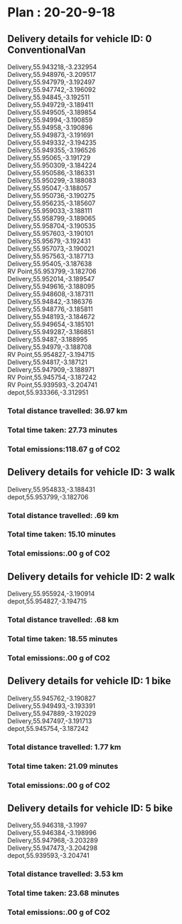 # Plan : 20-20-9-18
## Delivery details for vehicle ID: 0 ConventionalVan 
Delivery,55.943218,-3.232954<br>Delivery,55.948976,-3.209517<br>Delivery,55.947979,-3.192497<br>Delivery,55.947742,-3.196092<br>Delivery,55.94845,-3.192511<br>Delivery,55.949729,-3.189411<br>Delivery,55.949505,-3.189854<br>Delivery,55.94994,-3.190859<br>Delivery,55.94958,-3.190896<br>Delivery,55.949873,-3.191691<br>Delivery,55.949332,-3.194235<br>Delivery,55.949355,-3.196526<br>Delivery,55.95065,-3.191729<br>Delivery,55.950309,-3.184224<br>Delivery,55.950586,-3.186331<br>Delivery,55.950299,-3.188083<br>Delivery,55.95047,-3.188057<br>Delivery,55.950736,-3.190275<br>Delivery,55.956235,-3.185607<br>Delivery,55.959033,-3.188111<br>Delivery,55.958799,-3.189065<br>Delivery,55.958704,-3.190535<br>Delivery,55.957603,-3.190101<br>Delivery,55.95679,-3.192431<br>Delivery,55.957073,-3.190021<br>Delivery,55.957563,-3.187713<br>Delivery,55.95405,-3.187638<br>RV Point,55.953799,-3.182706<br>Delivery,55.952014,-3.189547<br>Delivery,55.949616,-3.188095<br>Delivery,55.948608,-3.187311<br>Delivery,55.94842,-3.186376<br>Delivery,55.948776,-3.185811<br>Delivery,55.948193,-3.184672<br>Delivery,55.949654,-3.185101<br>Delivery,55.949287,-3.186851<br>Delivery,55.9487,-3.188995<br>Delivery,55.94979,-3.188708<br>RV Point,55.954827,-3.194715<br>Delivery,55.94817,-3.187121<br>Delivery,55.947909,-3.188971<br>RV Point,55.945754,-3.187242<br>RV Point,55.939593,-3.204741<br>depot,55.933366,-3.312951<br>
### Total distance travelled: 36.97 km 
### Total time taken: 27.73 minutes 
### Total emissions:118.67 g of CO2
## Delivery details for vehicle ID: 3 walk 
Delivery,55.954833,-3.188431<br>depot,55.953799,-3.182706<br>
### Total distance travelled: .69 km 
### Total time taken: 15.10 minutes 
### Total emissions:.00 g of CO2
## Delivery details for vehicle ID: 2 walk 
Delivery,55.955924,-3.190914<br>depot,55.954827,-3.194715<br>
### Total distance travelled: .68 km 
### Total time taken: 18.55 minutes 
### Total emissions:.00 g of CO2
## Delivery details for vehicle ID: 1 bike 
Delivery,55.945762,-3.190827<br>Delivery,55.949493,-3.193391<br>Delivery,55.947889,-3.192029<br>Delivery,55.947497,-3.191713<br>depot,55.945754,-3.187242<br>
### Total distance travelled: 1.77 km 
### Total time taken: 21.09 minutes 
### Total emissions:.00 g of CO2
## Delivery details for vehicle ID: 5 bike 
Delivery,55.946318,-3.1997<br>Delivery,55.946384,-3.198996<br>Delivery,55.947968,-3.203289<br>Delivery,55.947473,-3.204298<br>depot,55.939593,-3.204741<br>
### Total distance travelled: 3.53 km 
### Total time taken: 23.68 minutes 
### Total emissions:.00 g of CO2
